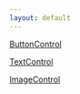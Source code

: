 ```yaml
---
layout: default
---
```


[ButtonControl](ButtonControl)

[TextControl](TextControl)

[ImageControl](ImageControl)


